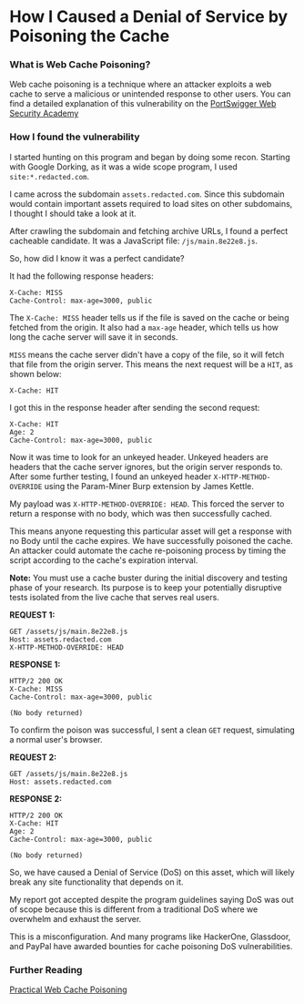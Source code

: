 # How I Caused a Denial of Service by Poisoning the Cache

### What is Web Cache Poisoning?
Web cache poisoning is a technique where an attacker exploits a web cache to serve a malicious or unintended response to other users. You can find a detailed explanation of this vulnerability on the [PortSwigger Web Security Academy](https://portswigger.net/web-security/web-cache-poisoning)

### How I found the vulnerability
I started hunting on this program and began by doing some recon.
Starting with Google Dorking, as it was a wide scope program, I used `site:*.redacted.com`.

I came across the subdomain `assets.redacted.com`.
Since this subdomain would contain important assets required to load sites on other subdomains, I thought I should take a look at it.

After crawling the subdomain and fetching archive URLs, I found a perfect cacheable candidate.
It was a JavaScript file: `/js/main.8e22e8.js`.

So, how did I know it was a perfect candidate?

It had the following response headers:

```
X-Cache: MISS
Cache-Control: max-age=3000, public
```

The `X-Cache: MISS` header tells us if the file is saved on the cache or being fetched from the origin. It also had a `max-age` header, which tells us how long the cache server will save it in seconds.

`MISS` means the cache server didn't have a copy of the file, so it will fetch that file from the origin server. This means the next request will be a `HIT`, as shown below:

```
X-Cache: HIT
```

I got this in the response header after sending the second request:

```
X-Cache: HIT
Age: 2
Cache-Control: max-age=3000, public
```

Now it was time to look for an unkeyed header. Unkeyed headers are headers that the cache server ignores, but the origin server responds to. After some further testing, I found an unkeyed header `X-HTTP-METHOD-OVERRIDE` using the Param-Miner Burp extension by James Kettle.

My payload was `X-HTTP-METHOD-OVERRIDE: HEAD`. This forced the server to return a response with no body, which was then successfully cached.

This means anyone requesting this particular asset will get a response with no Body until the cache expires. We have successfully poisoned the cache.
An attacker could automate the cache re-poisoning process by timing the script according to the cache's expiration interval.

**Note:** You must use a cache buster during the initial discovery and testing phase of your research. Its purpose is to keep your potentially disruptive tests isolated from the live cache that serves real users.

**REQUEST 1:**

```
GET /assets/js/main.8e22e8.js
Host: assets.redacted.com
X-HTTP-METHOD-OVERRIDE: HEAD
```

**RESPONSE 1:**

```
HTTP/2 200 OK
X-Cache: MISS
Cache-Control: max-age=3000, public

(No body returned)

```
To confirm the poison was successful, I sent a clean `GET` request, simulating a normal user's browser.

**REQUEST 2:**

```
GET /assets/js/main.8e22e8.js
Host: assets.redacted.com
```
**RESPONSE 2:**

```
HTTP/2 200 OK
X-Cache: HIT
Age: 2
Cache-Control: max-age=3000, public

(No body returned)
```

So, we have caused a Denial of Service (DoS) on this asset, which will likely break any site functionality that depends on it.

My report got accepted despite the program guidelines saying DoS was out of scope because this is different from a traditional DoS where we overwhelm and exhaust the server.

This is a misconfiguration. And many programs like HackerOne, Glassdoor, and PayPal have awarded bounties for cache poisoning DoS vulnerabilities.


### Further Reading

[Practical Web Cache Poisoning](https://portswigger.net/research/practical-web-cache-poisoning)